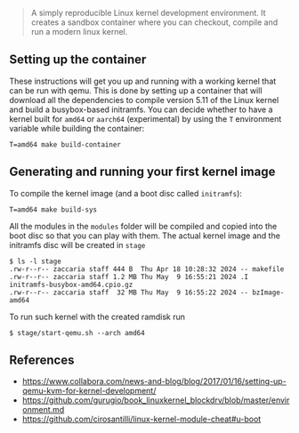 > A simply reproducible Linux kernel development environment. It creates a sandbox container where you can checkout, compile and run a modern linux kernel.

## Setting up the container
These instructions will get you up and running with a working kernel that can be run with qemu. This is done by setting up a container that will download all the dependencies to compile version 5.11 of the Linux kernel and build a busybox-based initramfs. You can decide whether to have a kernel built for `amd64` or `aarch64` (experimental) by using the `T` environment variable while building the container:

```
T=amd64 make build-container
```

## Generating and running your first kernel image
To compile the kernel image (and a boot disc called `initramfs`):
```
T=amd64 make build-sys
```

All the modules in the `modules` folder will be compiled and copied into the boot disc so that you can play with them. The actual kernel image and the initramfs disc will be created in `stage`

```
$ ls -l stage
.rw-r--r-- zaccaria staff 444 B  Thu Apr 18 10:28:32 2024 -- makefile
.rw-r--r-- zaccaria staff 1.2 MB Thu May  9 16:55:21 2024 .I initramfs-busybox-amd64.cpio.gz
.rw-r--r-- zaccaria staff  32 MB Thu May  9 16:55:22 2024 -- bzImage-amd64
```

To run such kernel with the created ramdisk run 

```
$ stage/start-qemu.sh --arch amd64   
```


## References

- https://www.collabora.com/news-and-blog/blog/2017/01/16/setting-up-qemu-kvm-for-kernel-development/
- https://github.com/gurugio/book_linuxkernel_blockdrv/blob/master/environment.md
- https://github.com/cirosantilli/linux-kernel-module-cheat#u-boot
